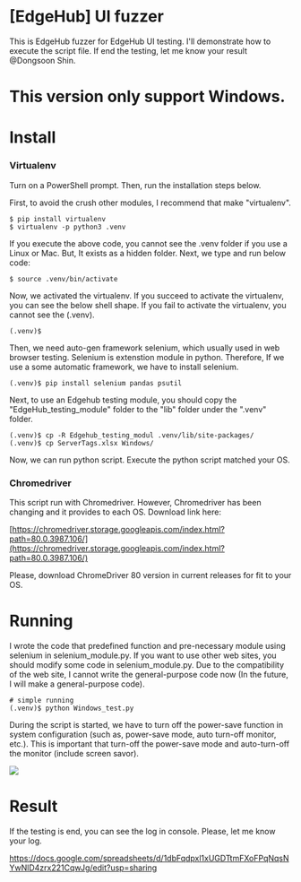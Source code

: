 # [EdgeHub] UI fuzzer

This is EdgeHub fuzzer for EdgeHub UI testing. I'll demonstrate how to execute the script file. If end the testing, let me know your result @Dongsoon Shin.

# This version only support Windows.

# Install

### Virtualenv
Turn on a PowerShell prompt. Then, run the installation steps below.

First, to avoid the crush other modules, I recommend that make "virtualenv".

    $ pip install virtualenv
    $ virtualenv -p python3 .venv

If you execute the above code, you cannot see the .venv folder if you use a Linux or Mac. But, It exists as a hidden folder. Next, we type and run below code:

    $ source .venv/bin/activate

Now, we activated the virtualenv. If you succeed to activate the virtualenv, you can see the below shell shape. If you fail to activate the virtualenv, you cannot see the (.venv).

    (.venv)$

Then, we need auto-gen framework selenium, which usually used in web browser testing. Selenium is extenstion module in python. Therefore, If we use a some automatic framework, we have to install selenium.

    (.venv)$ pip install selenium pandas psutil

Next, to use an Edgehub testing module, you should copy the "EdgeHub_testing_module" folder to the "lib" folder under the ".venv" folder.

    (.venv)$ cp -R Edgehub_testing_modul .venv/lib/site-packages/
    (.venv)$ cp ServerTags.xlsx Windows/

Now, we can run python script. Execute the python script matched your OS.

### Chromedriver

This script run with Chromedriver. However, Chromedriver has been changing and it provides to each OS. Download link here:

[https://chromedriver.storage.googleapis.com/index.html?path=80.0.3987.106/](https://chromedriver.storage.googleapis.com/index.html?path=80.0.3987.106/)

Please, download ChromeDriver 80 version in current releases for fit to your OS.

# Running

I wrote the code that predefined function and pre-necessary module using selenium in selenium_module.py. If you want to use other web sites, you should modify some code in selenium_module.py. Due to the compatibility of the web site, I cannot write the general-purpose code now (In the future, I will make a general-purpose code).

    # simple running
    (.venv)$ python Windows_test.py

During the script is started, we have to turn off the power-save function in system configuration (such as, power-save mode, auto turn-off monitor, etc.). This is important that turn-off the power-save mode and auto-turn-off the monitor (include screen savor). 

![](test.gif)

# Result

If the testing is end, you can see the log in console. Please, let me know your log.

https://docs.google.com/spreadsheets/d/1dbFqdpxl1xUGDTtmFXoFPqNqsNYwNlD4zrx221CqwJg/edit?usp=sharing